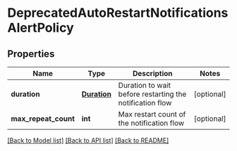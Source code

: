 # DeprecatedAutoRestartNotificationsAlertPolicy

## Properties
Name | Type | Description | Notes
------------ | ------------- | ------------- | -------------
**duration** | [**Duration**](Duration.md) | Duration to wait before restarting the notification flow | [optional] 
**max_repeat_count** | **int** | Max restart count of the notification flow | [optional] 

[[Back to Model list]](../README.md#documentation-for-models) [[Back to API list]](../README.md#documentation-for-api-endpoints) [[Back to README]](../README.md)


